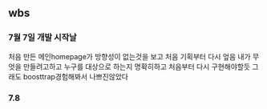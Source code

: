 ## wbs
### 7월 7일 개발 시작날
처음 만든 메인homepage가 방향성이 없는것을 보고 처음 기획부터 다시 엎음 내가 무엇을 만들려고하고 누구를 대상으로 하는지 명확히하고 처음부터 다시 구현해야할듯 그래도 boosttrap경험해봐서 나쁘진않았다
### 7.8 
